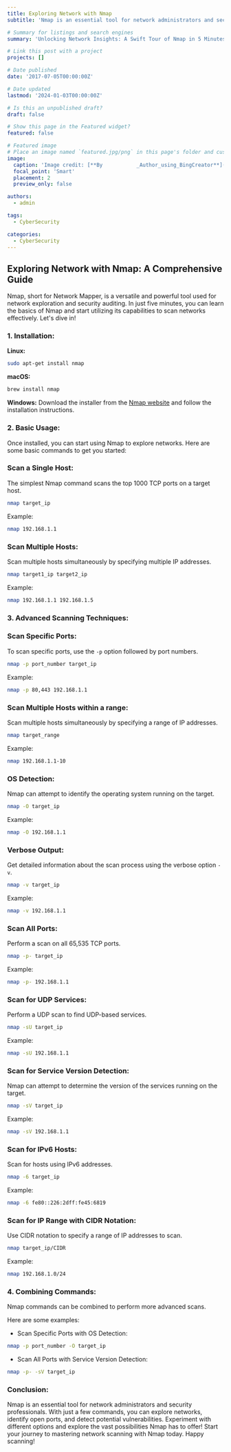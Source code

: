 ```yaml
---
title: Exploring Network with Nmap
subtitle: 'Nmap is an essential tool for network administrators and security professionals. With just a few commands, you can explore networks, identify open ports, and detect potential vulnerabilities'

# Summary for listings and search engines
summary: 'Unlocking Network Insights: A Swift Tour of Nmap in 5 Minutes.'

# Link this post with a project
projects: []

# Date published
date: '2017-07-05T00:00:00Z'

# Date updated
lastmod: '2024-01-03T00:00:00Z'

# Is this an unpublished draft?
draft: false

# Show this page in the Featured widget?
featured: false

# Featured image
# Place an image named `featured.jpg/png` in this page's folder and customize its options here.
image:
  caption: 'Image credit: [**By           _Author_using_BingCreator**](featured.jpg)'
  focal_point: 'Smart'
  placement: 2
  preview_only: false

authors:
  - admin

tags:
  - CyberSecurity

categories:
  - CyberSecurity
---
```


## **Exploring Network with Nmap: A Comprehensive Guide**

Nmap, short for Network Mapper, is a versatile and powerful tool used for network exploration and security auditing. In just five minutes, you can learn the basics of Nmap and start utilizing its capabilities to scan networks effectively. Let's dive in!

### **1. Installation:**

**Linux:**
```bash
sudo apt-get install nmap
```
**macOS:**
```bash
brew install nmap
```

**Windows:**
Download the installer from the [Nmap website](https://nmap.org/download) and follow the installation instructions.

### **2. Basic Usage:**
Once installed, you can start using Nmap to explore networks. Here are some basic commands to get you started:
### Scan a Single Host:
The simplest Nmap command scans the top 1000 TCP ports on a target host.
```bash
nmap target_ip
```

Example:
```bash
nmap 192.168.1.1
```
### Scan Multiple Hosts:
Scan multiple hosts simultaneously by specifying multiple IP addresses.
```bash
nmap target1_ip target2_ip
```
Example:
```bash
nmap 192.168.1.1 192.168.1.5
```

### **3. Advanced Scanning Techniques:**
### Scan Specific Ports:
To scan specific ports, use the `-p` option followed by port numbers.
```bash
nmap -p port_number target_ip
```
Example:
```bash
nmap -p 80,443 192.168.1.1
```

### Scan Multiple Hosts within a range:
Scan multiple hosts simultaneously by specifying a range of IP addresses.
```bash
nmap target_range
```
Example:
```bash
nmap 192.168.1.1-10
```

### OS Detection:
Nmap can attempt to identify the operating system running on the target.
```bash
nmap -O target_ip
```
Example:
```bash
nmap -O 192.168.1.1
```

### Verbose Output:
Get detailed information about the scan process using the verbose option `-v`.
```bash
nmap -v target_ip
```
Example:
```bash
nmap -v 192.168.1.1
```

### Scan All Ports:
Perform a scan on all 65,535 TCP ports.
```bash
nmap -p- target_ip
```
Example:
```bash
nmap -p- 192.168.1.1
```

### Scan for UDP Services:
Perform a UDP scan to find UDP-based services.
```bash
nmap -sU target_ip
```
Example:
```bash
nmap -sU 192.168.1.1

```

### Scan for Service Version Detection:
Nmap can attempt to determine the version of the services running on the target.
```bash
nmap -sV target_ip
```
Example:
```bash
nmap -sV 192.168.1.1
```

### Scan for IPv6 Hosts:
Scan for hosts using IPv6 addresses.
```bash
nmap -6 target_ip
```
Example:
```bash
nmap -6 fe80::226:2dff:fe45:6819
```

### Scan for IP Range with CIDR Notation:
Use CIDR notation to specify a range of IP addresses to scan.
```bash
nmap target_ip/CIDR
```
Example:
```bash
nmap 192.168.1.0/24
```
### **4. Combining Commands:**

Nmap commands can be combined to perform more advanced scans. 

Here are some examples:

- Scan Specific Ports with OS Detection:
```bash
nmap -p port_number -O target_ip
```

- Scan All Ports with Service Version Detection:

```bash
nmap -p- -sV target_ip
```
### Conclusion:
Nmap is an essential tool for network administrators and security professionals. With just a few commands, you can explore networks, identify open ports, and detect potential vulnerabilities. Experiment with different options and explore the vast possibilities Nmap has to offer! Start your journey to mastering network scanning with Nmap today. Happy scanning!
